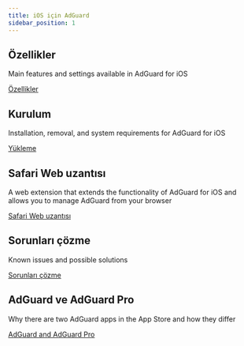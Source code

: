 ```yaml
---
title: iOS için AdGuard
sidebar_position: 1
---
```


## Özellikler

Main features and settings available in AdGuard for iOS

[Özellikler](/adguard-for-windows/features/features.md)

## Kurulum

Installation, removal, and system requirements for AdGuard for iOS

[Yükleme](/adguard-for-ios/installation.md)

## Safari Web uzantısı

A web extension that extends the functionality of AdGuard for iOS and allows you to manage AdGuard from your browser

[Safari Web uzantısı](/adguard-for-ios/web-extension.md)

## Sorunları çözme

Known issues and possible solutions

[Sorunları çözme](/adguard-for-ios/solving-problems/solving-problems.md)

## AdGuard ve AdGuard Pro

Why there are two AdGuard apps in the App Store and how they differ

[AdGuard and AdGuard Pro](/adguard-for-ios/adguard-and-adguard-pro.md)
